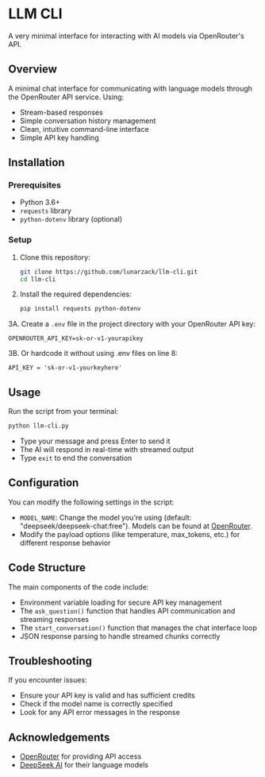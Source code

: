 # LLM CLI

A very minimal interface for interacting with AI models via OpenRouter's API.

## Overview

A minimal chat interface for communicating with language models through the OpenRouter API service. Using:

- Stream-based responses
- Simple conversation history management
- Clean, intuitive command-line interface
- Simple API key handling

## Installation

### Prerequisites

- Python 3.6+
- `requests` library
- `python-dotenv` library (optional)

### Setup

1. Clone this repository:
   ```bash
   git clone https://github.com/lunarzack/llm-cli.git
   cd llm-cli
   ```

2. Install the required dependencies:
   ```bash
   pip install requests python-dotenv
   ```

3A. Create a `.env` file in the project directory with your OpenRouter API key:
   ```
   OPENROUTER_API_KEY=sk-or-v1-yourapikey
   ```

3B. Or hardcode it without using .env files on line 8:
   ```
   API_KEY = 'sk-or-v1-yourkeyhere'
   ```

## Usage

Run the script from your terminal:

```bash
python llm-cli.py
```

- Type your message and press Enter to send it
- The AI will respond in real-time with streamed output
- Type `exit` to end the conversation

## Configuration

You can modify the following settings in the script:

- `MODEL_NAME`: Change the model you're using (default: "deepseek/deepseek-chat:free"). Models can be found at [OpenRouter](https://openrouter.ai/models).
- Modify the payload options (like temperature, max_tokens, etc.) for different response behavior

## Code Structure

The main components of the code include:

- Environment variable loading for secure API key management
- The `ask_question()` function that handles API communication and streaming responses
- The `start_conversation()` function that manages the chat interface loop
- JSON response parsing to handle streamed chunks correctly

## Troubleshooting

If you encounter issues:

- Ensure your API key is valid and has sufficient credits
- Check if the model name is correctly specified
- Look for any API error messages in the response

## Acknowledgements

- [OpenRouter](https://openrouter.ai/) for providing API access
- [DeepSeek AI](https://deepseek.ai/) for their language models